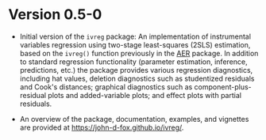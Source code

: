 # Version 0.5-0

* Initial version of the `ivreg` package: An implementation of instrumental
variables regression using two-stage least-squares (2SLS) estimation, based on
the `ivreg()` function previously in the
[AER](https://CRAN.R-project.org/package=AER) package. In addition to standard
regression functionality (parameter estimation, inference, predictions, etc.)
the package provides various regression diagnostics, including hat values,
deletion diagnostics such as studentized residuals and Cook's distances;
graphical diagnostics such as component-plus-residual plots and added-variable
plots; and effect plots with partial residuals.

* An overview of the package, documentation, examples, and vignettes are provided
at <https://john-d-fox.github.io/ivreg/>.
